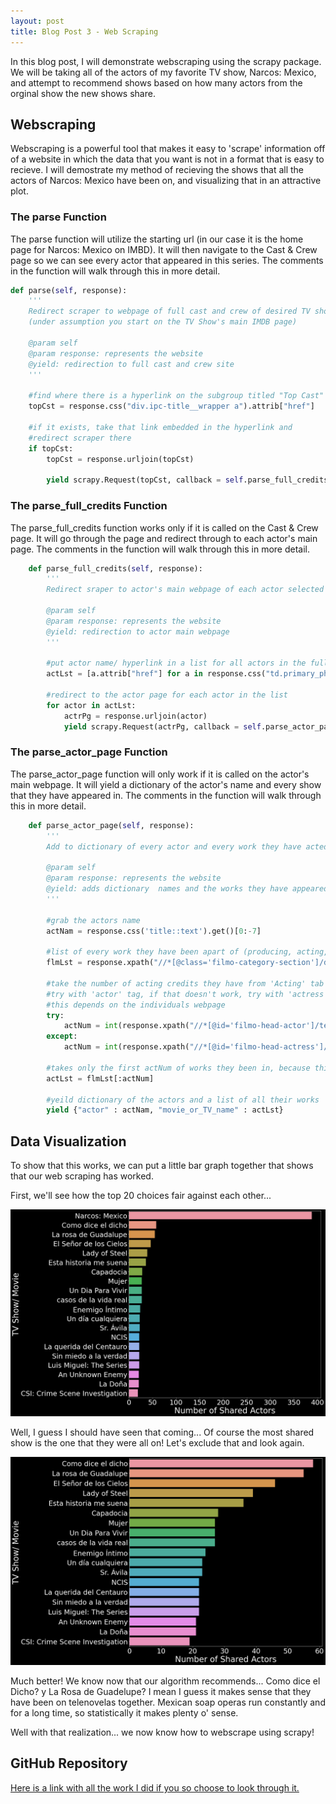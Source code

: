 ```yaml
---
layout: post
title: Blog Post 3 - Web Scraping
---
```


In this blog post, I will demonstrate webscraping using the scrapy package. We will be taking all of the actors of my favorite TV show, Narcos: Mexico, and attempt to recommend shows based on how many actors from the orginal show the new shows share. 

## Webscraping
Webscraping is a powerful tool that makes it easy to 'scrape' information off of a website in which the data that you want is not in a format that is easy to recieve. I will demostrate my method of recieving the shows that all the actors of Narcos: Mexico have been on, and visualizing that in an attractive plot.

### The parse Function

The parse function will utilize the starting url (in our case it is the home page for Narcos: Mexico on IMBD). It will then navigate to the Cast & Crew page so we can see every actor that appeared in this series. The comments in the function will walk through this in more detail.


```python
def parse(self, response):
    '''
    Redirect scraper to webpage of full cast and crew of desired TV show 
    (under assumption you start on the TV Show's main IMDB page)

    @param self
    @param response: represents the website
    @yield: redirection to full cast and crew site
    '''
    
    #find where there is a hyperlink on the subgroup titled "Top Cast"
    topCst = response.css("div.ipc-title__wrapper a").attrib["href"] 

    #if it exists, take that link embedded in the hyperlink and
    #redirect scraper there
    if topCst:
        topCst = response.urljoin(topCst)

        yield scrapy.Request(topCst, callback = self.parse_full_credits)
```

### The parse_full_credits Function

The parse_full_credits function works only if it is called on the Cast & Crew page. It will go through the page and redirect through to each actor's main page. The comments in the function will walk through this in more detail.


```python
    def parse_full_credits(self, response):
        '''
        Redirect sraper to actor's main webpage of each actor selected

        @param self
        @param response: represents the website
        @yield: redirection to actor main webpage
        '''

        #put actor name/ hyperlink in a list for all actors in the full cast and crew
        actLst = [a.attrib["href"] for a in response.css("td.primary_photo a")]

        #redirect to the actor page for each actor in the list
        for actor in actLst:
            actrPg = response.urljoin(actor)
            yield scrapy.Request(actrPg, callback = self.parse_actor_page) 
```

### The parse_actor_page Function

The parse_actor_page function will only work if it is called on the actor's main webpage. It will yield a dictionary of the actor's name and every show that they have appeared in. The comments in the function will walk through this in more detail.


```python
    def parse_actor_page(self, response):
        '''
        Add to dictionary of every actor and every work they have acted in 

        @param self
        @param response: represents the website        
        @yield: adds dictionary  names and the works they have appeared in
        '''

        #grab the actors name
        actNam = response.css('title::text').get()[0:-7]
        
        #list of every work they have been apart of (producing, acting, etc...)
        flmLst = response.xpath("//*[@class='filmo-category-section']/div/b/a/text()").extract()
        
        #take the number of acting credits they have from 'Acting' tab
        #try with 'actor' tag, if that doesn't work, try with 'actress'
        #this depends on the individuals webpage
        try:
            actNum = int(response.xpath("//*[@id='filmo-head-actor']/text()").extract()[-1][2:-10])
        except:
            actNum = int(response.xpath("//*[@id='filmo-head-actress']/text()").extract()[-1][2:-10])

        #takes only the first actNum of works they been in, because this is the works they have acted in
        actLst = flmLst[:actNum]

        #yeild dictionary of the actors and a list of all their works
        yield {"actor" : actNam, "movie_or_TV_name" : actLst}        
```

## Data Visualization

To show that this works, we can put a little bar graph together that shows that our web scraping has worked.

First, we'll see how the top 20 choices fair against each other...

![sharedActors1.png](/images/sharedActors1.png)

Well, I guess I should have seen that coming... Of course the most shared show is the one that they were all on! Let's exclude that and look again.

![sharedActors2.png](/images/sharedActors2.png)

Much better! We know now that our algorithm recommends... Como dice el Dicho? y La Rosa de Guadelupe? I mean I guess it makes sense that they have been on telenovelas together. Mexican soap operas run constantly and for a long time, so statistically it makes plenty o' sense.

Well with that realization... we now know how to webscrape using scrapy!

## GitHub Repository

[Here is a link with all the work I did if you so choose to look through it.](https://github.com/ianmorris13/IMDB_scraper)

